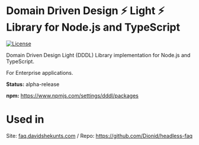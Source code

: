 # Domain Driven Design ⚡️ Light ⚡️ Library for Node.js and TypeScript
[![License](https://img.shields.io/github/license/mashape/apistatus.svg?style=flat-square)](https://github.com/Dionid/dddl/blob/master/LICENSE.md)

Domain Driven Design Light (DDDL) Library implementation for Node.js and TypeScript.

For Enterprise applications.

**Status:** alpha-release

**npm:** https://www.npmjs.com/settings/dddl/packages

# Used in

Site: [faq.davidshekunts.com](https://faq.davidshekunts.com) / Repo: https://github.com/Dionid/headless-faq

